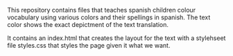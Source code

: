 This repository contains files that teaches spanish children colour vocabulary using various colors and their spellings in spanish.
The text color shows the exact depictment of the text translation.

It contains an index.html that creates the layout for the text with a stylehseet file styles.css that styles the page given it what we want.
